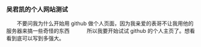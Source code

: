 ### 吴君凯的个人网站测试
　　不要问我为什么开始用 github 做个人页面，因为我亲爱的表哥不让我用他的服务器来搞一些奇怪的东西　　
  　所以我要开始试试 github 的个人主页了。想看看到底可以写到多强大。
